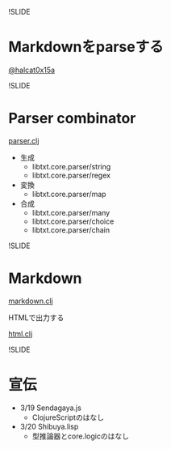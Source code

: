 !SLIDE

# Markdownをparseする

[@halcat0x15a](http://twitter.com/halcat0x15a)

!SLIDE

# Parser combinator

[parser.clj](https://github.com/halcat0x15a/libtxt/blob/slide/src/libtxt/core/parser.clj)

* 生成
	* libtxt.core.parser/string
	* libtxt.core.parser/regex
* 変換
	* libtxt.core.parser/map
* 合成
	* libtxt.core.parser/many
	* libtxt.core.parser/choice
	* libtxt.core.parser/chain

!SLIDE

# Markdown

[markdown.clj](https://github.com/halcat0x15a/libtxt/blob/slide/src/libtxt/core/markdown.clj)

HTMLで出力する

[html.clj](https://github.com/halcat0x15a/libtxt/blob/slide/src/libtxt/core/html.clj)

!SLIDE

# 宣伝

* 3/19 Sendagaya.js
	* ClojureScriptのはなし
* 3/20 Shibuya.lisp
	* 型推論器とcore.logicのはなし